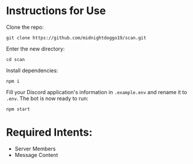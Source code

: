 # Instructions for Use

Clone the repo:
```
git clone https://github.com/midnightdoggo19/scan.git
```
Enter the new directory:
```
cd scan
```
Install dependencies:
```
npm i
```
Fill your Discord application's information in `.example.env` and rename it to `.env`. The bot is now ready to run:
```
npm start
```
# Required Intents:
* Server Members
* Message Content
